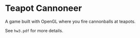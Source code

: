 # Teapot Cannoneer
A game built with OpenGL where you fire cannonballs at teapots.

See `hw3.pdf` for more details.
